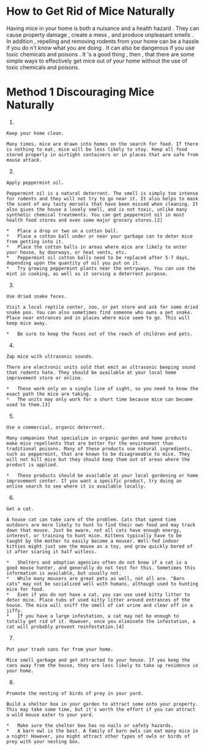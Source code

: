 # How to Get Rid of Mice Naturally

Having mice in your home is both a nuisance and a health hazard . They can cause property damage , create a mess , and produce unpleasant smells . In addition , repelling and removing rodents from your home can be a hassle if you do n't know what you are doing . It can also be dangerous if you use toxic chemicals and poisons . It 's a good thing , then , that there are some simple ways to effectively get mice out of your home without the use of toxic chemicals and poisons.

# Method 1 Discouraging Mice Naturally

1.  
    
    Keep your home clean. 
    
    Many times, mice are drawn into homes on the search for food. If there is nothing to eat, mice will be less likely to stay. Keep all food stored properly in airtight containers or in places that are safe from mouse attack.
    
2.  
    
    Apply peppermint oil.
    
    Peppermint oil is a natural deterrent. The smell is simply too intense for rodents and they will not try to go near it. It also helps to mask the scent of any tasty morsels that have been missed when cleaning. It also gives the house a lovely smell, and is not toxic, unlike many synthetic chemical treatments. You can get peppermint oil in most health food stores and even some major grocery stores.[2]
    
    *   Place a drop or two on a cotton ball.
    *   Place a cotton ball under or near your garbage can to deter mice from getting into it.
    *   Place the cotton balls in areas where mice are likely to enter your house, by doorways, or heat vents, etc.
    *   Peppermint oil cotton balls need to be replaced after 5-7 days, depending upon the quantity of oil you put on it.
    *   Try growing peppermint plants near the entryways. You can use the mint in cooking, as well as it serving a deterrent purpose.

    
3.  
    
    Use dried snake feces.
    
    Visit a local reptile center, zoo, or pet store and ask for some dried snake poo. You can also sometimes find someone who owns a pet snake. Place near entrances and in places where mice seem to go. This will keep mice away.
    
    *   Be sure to keep the feces out of the reach of children and pets.
    
4.  
    
    Zap mice with ultrasonic sounds.
    
    There are electronic units sold that emit an ultrasonic beeping sound that rodents hate. They should be available at your local home improvement store or online.
    
    *   These work only on a single line of sight, so you need to know the exact path the mice are taking.
    *   The units may only work for a short time because mice can become used to them.[3]
    
5.  
    
    Use a commercial, organic deterrent.
    
    Many companies that specialize in organic garden and home products make mice repellents that are better for the environment than traditional poisons. Many of these products use natural ingredients, such as peppermint, that are known to be disagreeable to mice. They will not kill mice but they should keep them out of areas where the product is applied.
    
    *   These products should be available at your local gardening or home improvement center. If you want a specific product, try doing an online search to see where it is available locally.
    
6.  
    
    Get a cat.
    
    A house cat can take care of the problem. Cats that spend time outdoors are more likely to hunt to find their own food and may track down that mouse. Just be aware, not all cats have enough energy, interest, or training to hunt mice. Kittens typically have to be taught by the mother to easily become a mouser. Well-fed indoor kitties might just see the mouse as a toy, and grow quickly bored of it after scaring it half witless.
    
    *   Shelters and adoption agencies often do not know if a cat is a good mouse hunter, and generally do not test for this. Sometimes this information is available, but usually not.
    *   While many mousers are great pets as well, not all are. "Barn cats" may not be socialized well with humans, although used to hunting mice for food.
    *   Even if you do not have a cat, you can use used kitty litter to deter mice. Place tubs of used kitty litter around entrances of the house. The mice will sniff the smell of cat urine and clear off in a jiffy.
    *   If you have a large infestation, a cat may not be enough to totally get rid of it. However, once you eliminate the infestation, a cat will probably prevent reinfestation.[4]
    
7.  
    
    Put your trash cans far from your home.
    
    Mice smell garbage and get attracted to your house. If you keep the cans away from the house, they are less likely to take up residence in your home.
    
8.  
    
    Promote the nesting of birds of prey in your yard.
    
    Build a shelter box in your garden to attract some onto your property. This may take some time, but it's worth the effort if you can attract a wild mouse eater to your yard.
    
    *   Make sure the shelter box has no nails or safety hazards.
    *   A barn owl is the best. A family of barn owls can eat many mice in a night! However, you might attract other types of owls or birds of prey with your nesting box.
    
